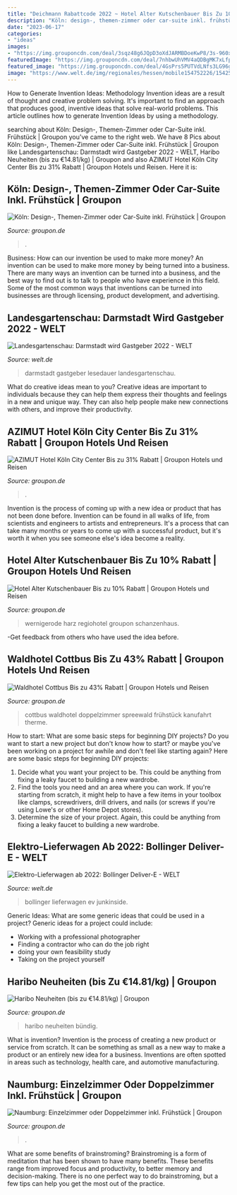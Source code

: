 ```yaml
---
title: "Deichmann Rabattcode 2022 ~ Hotel Alter Kutschenbauer Bis Zu 10% Rabatt"
description: "Köln: design-, themen-zimmer oder car-suite inkl. frühstück"
date: "2023-06-17"
categories:
- "ideas"
images:
- "https://img.grouponcdn.com/deal/3sqz48g6JQpD3oXdJARMBDoeKwP8/3s-960x576/v1/c870x524.jpg"
featuredImage: "https://img.grouponcdn.com/deal/7nhbwUhVMV4aQDBgMK7xLfpF4R6/7n-1500x900/v1/c870x524.jpg"
featured_image: "https://img.grouponcdn.com/deal/4GsPrs5PUTVdLNfs3LG96gJTgqpz/4G-2048x1229/v1/c870x524.jpg"
image: "https://www.welt.de/img/regionales/hessen/mobile154752226/1542505857-ci102l-w1024/urn-newsml-dpa-com-20090101-160426-99-724783-large-4-3-jpg.jpg"
---
```



How to Generate Invention Ideas: Methodology
Invention ideas are a result of thought and creative problem solving. It's important to find an approach that produces good, inventive ideas that solve real-world problems. This article outlines how to generate Invention Ideas by using a methodology.

	

		
searching about Köln: Design-, Themen-Zimmer oder Car-Suite inkl. Frühstück | Groupon you've came to the right web. We have 8 Pics about Köln: Design-, Themen-Zimmer oder Car-Suite inkl. Frühstück | Groupon like Landesgartenschau: Darmstadt wird Gastgeber 2022 - WELT, Haribo Neuheiten (bis zu €14.81/kg) | Groupon and also AZIMUT Hotel Köln City Center Bis zu 31% Rabatt | Groupon Hotels und Reisen. Here it is:
		
    
## Köln: Design-, Themen-Zimmer Oder Car-Suite Inkl. Frühstück | Groupon

<img loading=lazy src="https://img.grouponcdn.com/deal/7nhbwUhVMV4aQDBgMK7xLfpF4R6/7n-1500x900/v1/c870x524.jpg" onerror="this.onerror=null;this.src='https://tse4.mm.bing.net/th?id=OIP.OwbZLMgxDtIyKuOQepvdpQHaEd&amp;pid=15.1';" alt="Köln: Design-, Themen-Zimmer oder Car-Suite inkl. Frühstück | Groupon">

_Source: groupon.de_

>. 

	

Business: How can our invention be used to make more money?
An invention can be used to make more money by being turned into a business. There are many ways an invention can be turned into a business, and the best way to find out is to talk to people who have experience in this field. Some of the most common ways that inventions can be turned into businesses are through licensing, product development, and advertising.

    
## Landesgartenschau: Darmstadt Wird Gastgeber 2022 - WELT

<img loading=lazy src="https://www.welt.de/img/regionales/hessen/mobile154752226/1542505857-ci102l-w1024/urn-newsml-dpa-com-20090101-160426-99-724783-large-4-3-jpg.jpg" onerror="this.onerror=null;this.src='https://tse2.mm.bing.net/th?id=OIP.VhCyYZ9jNQY4bXHCvwStiAHaHP&amp;pid=15.1';" alt="Landesgartenschau: Darmstadt wird Gastgeber 2022 - WELT">

_Source: welt.de_

>darmstadt gastgeber lesedauer landesgartenschau. 

	

What do creative ideas mean to you?
Creative ideas are important to individuals because they can help them express their thoughts and feelings in a new and unique way. They can also help people make new connections with others, and improve their productivity.

    
## AZIMUT Hotel Köln City Center Bis Zu 31% Rabatt | Groupon Hotels Und Reisen

<img loading=lazy src="https://img.grouponcdn.com/deal/NDf7tYJvgpdUauk3n4ENux7P5j7/ND-1400x840/v1/c870x524.jpg" onerror="this.onerror=null;this.src='https://tse4.mm.bing.net/th?id=OIP.NHmkeFZwRujce6OuJhkQKgHaEd&amp;pid=15.1';" alt="AZIMUT Hotel Köln City Center Bis zu 31% Rabatt | Groupon Hotels und Reisen">

_Source: groupon.de_

>. 

	

Invention is the process of coming up with a new idea or product that has not been done before. Invention can be found in all walks of life, from scientists and engineers to artists and entrepreneurs. It's a process that can take many months or years to come up with a successful product, but it's worth it when you see someone else's idea become a reality.

    
## Hotel Alter Kutschenbauer Bis Zu 10% Rabatt | Groupon Hotels Und Reisen

<img loading=lazy src="https://img.grouponcdn.com/deal/4GsPrs5PUTVdLNfs3LG96gJTgqpz/4G-2048x1229/v1/c870x524.jpg" onerror="this.onerror=null;this.src='https://tse3.mm.bing.net/th?id=OIP.1RWCiINtXJ45lFu-rmIJMwHaEd&amp;pid=15.1';" alt="Hotel Alter Kutschenbauer Bis zu 10% Rabatt | Groupon Hotels und Reisen">

_Source: groupon.de_

>wernigerode harz regiohotel groupon schanzenhaus. 

	

-Get feedback from others who have used the idea before.

    
## Waldhotel Cottbus Bis Zu 43% Rabatt | Groupon Hotels Und Reisen

<img loading=lazy src="https://img.grouponcdn.com/deal/4FzF1W7g8ap7AMfM6SHuV46mifWF/4F-1000x600/v1/c870x524.jpg" onerror="this.onerror=null;this.src='https://tse2.mm.bing.net/th?id=OIP.edVbjrtOTbHCBPns9y4QwQHaEd&amp;pid=15.1';" alt="Waldhotel Cottbus Bis zu 43% Rabatt | Groupon Hotels und Reisen">

_Source: groupon.de_

>cottbus waldhotel doppelzimmer spreewald frühstück kanufahrt therme. 

	

How to start: What are some basic steps for beginning DIY projects?
Do you want to start a new project but don't know how to start? or maybe you've been working on a project for awhile and don't feel like starting again? Here are some basic steps for beginning DIY projects:
1. Decide what you want your project to be. This could be anything from fixing a leaky faucet to building a new wardrobe. 
2. Find the tools you need and an area where you can work. If you're starting from scratch, it might help to have a few items in your toolbox like clamps, screwdrivers, drill drivers, and nails (or screws if you're using Lowe's or other Home Depot stores). 
3. Determine the size of your project. Again, this could be anything from fixing a leaky faucet to building a new wardrobe. 

    
## Elektro-Lieferwagen Ab 2022: Bollinger Deliver-E - WELT

<img loading=lazy src="https://www.welt.de/img/motor/news/mobile214520458/3912505207-ci102l-w1024/Bollinger-hat-Computer-Retuschen-seines-fuer-2022-angekuendigten-E-Lieferwagens-Deliver-E-veroeffentlicht.jpg" onerror="this.onerror=null;this.src='https://tse3.mm.bing.net/th?id=OIP.hVXmWoACE-gT1iwJw5IW_wHaHP&amp;pid=15.1';" alt="Elektro-Lieferwagen ab 2022: Bollinger Deliver-E - WELT">

_Source: welt.de_

>bollinger lieferwagen ev junkinside. 

	

Generic Ideas: What are some generic ideas that could be used in a project?
Generic ideas for a project could include: 
- Working with a professional photographer 
- Finding a contractor who can do the job right 
- doing your own feasibility study 
- Taking on the project yourself

    
## Haribo Neuheiten (bis Zu €14.81/kg) | Groupon

<img loading=lazy src="https://img.grouponcdn.com/deal/4A1B13Khqnd8haHpVA529gDMF9EL/4A-1612x967/v1/c870x524.jpg" onerror="this.onerror=null;this.src='https://tse2.mm.bing.net/th?id=OIP.wlJuONsLr93aQUZQ9wnqygHaEd&amp;pid=15.1';" alt="Haribo Neuheiten (bis zu €14.81/kg) | Groupon">

_Source: groupon.de_

>haribo neuheiten bündig. 

	

What is invention?
Invention is the process of creating a new product or service from scratch. It can be something as small as a new way to make a product or an entirely new idea for a business. Inventions are often spotted in areas such as technology, health care, and automotive manufacturing.

    
## Naumburg: Einzelzimmer Oder Doppelzimmer Inkl. Frühstück | Groupon

<img loading=lazy src="https://img.grouponcdn.com/deal/3sqz48g6JQpD3oXdJARMBDoeKwP8/3s-960x576/v1/c870x524.jpg" onerror="this.onerror=null;this.src='https://tse4.mm.bing.net/th?id=OIP.GeSIGdgkWvqJSOu3bketNwHaEd&amp;pid=15.1';" alt="Naumburg: Einzelzimmer oder Doppelzimmer inkl. Frühstück | Groupon">

_Source: groupon.de_

>. 

	

What are some benefits of brainstroming?
Brainstroming is a form of meditation that has been shown to have many benefits. These benefits range from improved focus and productivity, to better memory and decision-making. There is no one perfect way to do brainstroming, but a few tips can help you get the most out of the practice.

